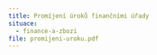 ```yaml
---
title: Promíjení úroků finančními úřady
situace:
  - finance-a-zbozi
file: promijeni-uroku.pdf
---
```

